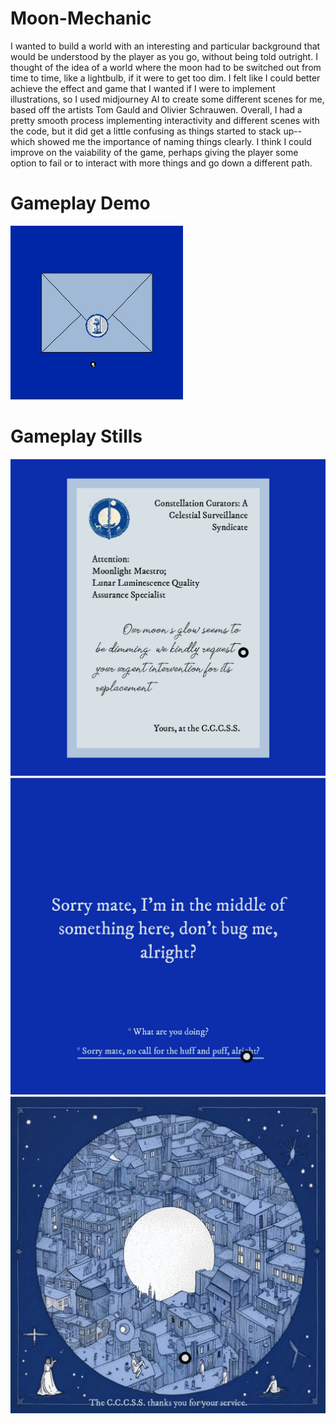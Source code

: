 # Moon-Mechanic
I wanted to build a world with an interesting and particular background that would be understood by the player as you go, without being told outright. I thought of the idea of a world where the moon had to be switched out from time to time, like a lightbulb, if it were to get too dim. I felt like I could better achieve the effect and game that I wanted if I were to implement illustrations, so I used midjourney AI to create some different scenes for me, based off the artists Tom Gauld and Olivier Schrauwen. Overall, I had a pretty smooth process implementing interactivity and different scenes with the code, but it did get a little confusing as things started to stack up--which showed me the importance of naming things clearly. I think I could improve on the vaiability of the game, perhaps giving the player some option to fail or to interact with more things and go down a different path.

# Gameplay Demo
![gameplay demo](https://github.com/ezhou03/Moon-Mechanic/blob/main/Screen%20Recording%202024-03-21%20at%2011.06.43%20PM.gif?raw=true)

# Gameplay Stills
![Still 1](https://github.com/ezhou03/Moon-Mechanic/blob/main/Screenshot%202024-03-21%20at%2011.11.47%20PM.png?raw=true)
![Still 2](https://github.com/ezhou03/Moon-Mechanic/blob/main/Screenshot%202024-03-21%20at%2011.12.01%20PM.png?raw=true)
![Still 3](https://github.com/ezhou03/Moon-Mechanic/blob/main/Screenshot%202024-03-21%20at%2011.12.52%20PM.png?raw=true)
